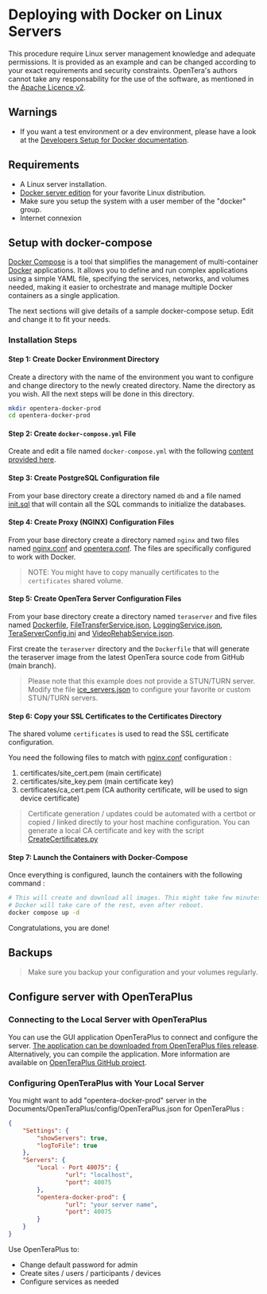 # Deploying with Docker on Linux Servers

This procedure require Linux server management knowledge and adequate permissions. It is provided as an example and can be changed according to your exact requirements and security constraints. OpenTera's authors cannot take any responsability for the use of the software, as mentioned in the [Apache Licence v2](https://www.apache.org/licenses/LICENSE-2.0.txt).

## Warnings

* If you want a test environment or a dev environment, please have a look at the [Developers Setup for Docker documentation](../dev/README.md).

## Requirements

* A Linux server installation.
* [Docker server edition](https://docs.docker.com/engine/install/) for your favorite Linux distribution.
* Make sure you setup the system with a user member of the "docker" group.
* Internet connexion

## Setup with docker-compose

[Docker Compose](https://docs.docker.com/compose/) is a tool that simplifies the management of multi-container [Docker](https://docs.docker.com/) applications. It allows you to define and run complex applications using a simple YAML file, specifying the services, networks, and volumes needed, making it easier to orchestrate and manage multiple Docker containers as a single application.

The next sections will give details of a sample docker-compose setup. Edit and change it to fit your needs.

### Installation Steps

#### Step 1: Create Docker Environment Directory

Create a directory with the name of the environment you want to configure and change directory to the newly created directory. Name the directory as you wish. All the next steps will be done in this directory.

```bash
mkdir opentera-docker-prod
cd opentera-docker-prod
```

#### Step 2: Create `docker-compose.yml` File

Create and edit a file named `docker-compose.yml` with the following [content provided here](docker-compose.yml).

#### Step 3: Create PostgreSQL Configuration file

From your base directory create a directory named `db` and a file named [init.sql](db/init.sql) that will contain all the SQL commands to initialize the databases.

#### Step 4: Create Proxy (NGINX) Configuration Files

From your base directory create a directory named `nginx` and two files named [nginx.conf](nginx/nginx.conf) and [opentera.conf](nginx/opentera.conf). The files are specifically configured to work with Docker.

> NOTE: You might have to copy manually certificates to the `certificates` shared volume.

#### Step 5: Create OpenTera Server Configuration Files

From your base directory create a directory named `teraserver` and five files named [Dockerfile](teraserver/Dockerfile), [FileTransferService.json](teraserver/FileTransferService.json), [LoggingService.json](teraserver/LoggingService.json), [TeraServerConfig.ini](teraserver/TeraServerConfig.ini) and  [VideoRehabService.json](teraserver/VideoRehabService.json).

First create the `teraserver` directory and the `Dockerfile` that will generate the teraserver image from the latest OpenTera source code from GitHub (main branch).

> Please note that this example does not provide a STUN/TURN server. Modify the file [ice_servers.json](teraserver/ice_servers.json) to configure your favorite or custom STUN/TURN servers.

#### Step 6: Copy your SSL Certificates to the Certificates Directory

The shared volume `certificates` is used to read the SSL certificate configuration.

You need the following files to match with [nginx.conf](nginx/nginx.conf) configuration :

1) certificates/site_cert.pem (main certificate)
2) certificates/site_key.pem (main certificate key)
3) certificates/ca_cert.pem (CA authority certificate, will be used to sign device certificate)

> Certificate generation / updates could be automated with a certbot or copied / linked directly to your host machine configuration.
> You can generate a local CA certificate and key with the script [CreateCertificates.py](../../teraserver/python/CreateCertificates.py)

#### Step 7: Launch the Containers with Docker-Compose

Once everything is configured, launch the containers with the following command :

```bash
# This will create and download all images. This might take few minutes. After, it will launch in daemon mode.
# Docker will take care of the rest, even after reboot.
docker compose up -d
```

Congratulations, you are done!

## Backups

> Make sure you backup your configuration and your volumes regularly.

## Configure server with OpenTeraPlus

### Connecting to the Local Server with OpenTeraPlus

You can use the GUI application OpenTeraPlus to connect and configure the server. [The application can be downloaded from OpenTeraPlus files release](https://github.com/introlab/openteraplus/releases). Alternatively, you can compile the application. More information are available on [OpenTeraPlus GitHub project](https://github.com/introlab/openteraplus).

### Configuring OpenTeraPlus with Your Local Server

You might want to add "opentera-docker-prod" server in the Documents/OpenTeraPlus/config/OpenTeraPlus.json for OpenTeraPlus  :

```json
{
    "Settings": {
        "showServers": true,
        "logToFile": true
    },
    "Servers": {
        "Local - Port 40075": {
                "url": "localhost",
                "port": 40075
        },
        "opentera-docker-prod": {
                "url": "your server name",
                "port": 40075
        }
    }
}
```

Use OpenTeraPlus to:

* Change default password for admin
* Create sites / users / participants / devices
* Configure services as needed
